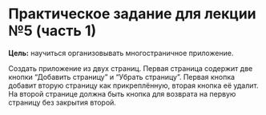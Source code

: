 # Практическое задание для лекции №5 (часть 1)

**Цель:** научиться организовывать многостраничное приложение.

Создать приложение из двух страниц. Первая страница содержит две кнопки “Добавить страницу” и “Убрать страницу”. Первая кнопка добавит вторую страницу как прикреплённую, вторая кнопка её удалит. На второй странице должна быть кнопка для возврата на первую страницу без закрытия второй.
